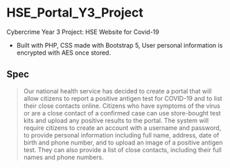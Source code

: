 # HSE_Portal_Y3_Project
Cybercrime Year 3 Project: HSE Website for Covid-19
+ Built with PHP, CSS made with Bootstrap 5, User personal information is encrypted with AES once stored.

## Spec
> Our national health service has decided to create a portal that will allow citizens to report a positive antigen test for COVID-19 and to list their close contacts online. Citizens who have symptoms of the virus or are a close contact of a confirmed case can use store-bought test kits and upload any positive results to the portal. The system will require citizens to create an account with a username and password, to provide personal information including full name, address, date of birth and phone number, and to upload an image of a positive antigen test. They can also provide a list of close contacts, including their full names and phone numbers.
